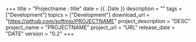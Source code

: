 +++
title = "Projectname : title"
date = {{ .Date }}
description = ""
tags = ["Development"]
topics = ["Development"]
download_url = "https://github.com/softinio/PROJECTNAME"
project_description = "DESC"
project_name = "PROJECTNAME"
project_url = "URL"
release_date = "DATE"
version = "0.2"
+++
